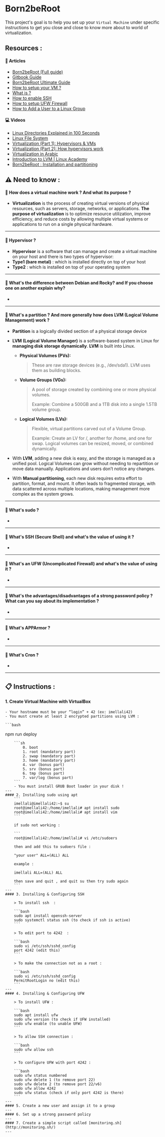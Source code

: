 # Born2beRoot

This project's goal is to help you set up your `Virtual Machine` under specific instructions to get you close and close to know more about to world of virtualization.


## Resources :
#### 📘 Articles
 - [Born2beRoot (Full guide)](https://mathieu-soysal.gitbook.io/born2beroot)
 - [Gitbook Guide](https://42-cursus.gitbook.io/guide/rank-01/born2beroot)
 - [Born2beRoot Ultimate Guide](https://github.com/DevAwizard/Born2BeRoot_Guide_by_anwu-yan)
 - [How to setup your VM ?](https://github.com/Thuggonaut/42IC_Ring01_Born2beRoot/)
 - [What is ?](https://github.com/amaitou/Born2beRoot)
 - [How to enable SSH](https://phoenixnap.com/kb/how-to-enable-ssh-on-ubuntu)
 - [How to setup UFW Firewall](https://phoenixnap.com/kb/configure-firewall-with-ufw-on-ubuntu#ftoc-heading-6)
 - [How to Add a User to a Linux Group](https://phoenixnap.com/kb/add-user-to-linux-group)

#### 💻 Videos
- [Linux Directories Explained in 100 Seconds](https://www.youtube.com/watch?v=42iQKuQodW4)
- [Linux File System](https://www.youtube.com/watch?v=A3G-3hp88mo)
- [Virtualization (Part 1): Hypervisors & VMs](https://www.youtube.com/watch?v=a75fC8xnBn8)
- [Virtualization (Part 2): How hypervisors work](https://www.youtube.com/watch?v=L0IDOQneyRE)
- [Virtualization in Arabic](https://www.youtube.com/watch?v=3HChgNmRYJU)
- [Introduction to LVM | Linux Academy](https://www.youtube.com/watch?v=dMHFArkANP8&list=PLAoA-usw1t-4sIlwNXKS2RIn0ZBx4VQhn)
- [Born2beRoot : Installation and partitioning](https://www.youtube.com/watch?v=73r3JbkCVy0)

## ⚠️ Need to know :

#### 🔷 How does a virtual machine work ? And what its purpose ?
    
- **Virtualization** is the process of creating virtual versions of physical resources, such as servers, storage, networks, or applications. **The purpose of virtualization** is to optimize resource utilization, improve efficiency, and reduce costs by allowing multiple virtual systems or applications to run on a single physical hardware.
---
#### 🔷 Hypervisor ?

- **Hypervisor** is a software that can manage and create a virtual machine on your host and there is two types of hypervisor:
- **Type1 (bare metal)** : which is installed directly on top of your host
- **Type2** : which is installed on top of your operating system
---
#### 🔷 What's the difference between Debian and Rocky? and If you choose one on another explain why?
-
---
#### 🔷 What's a partition ? And more generally how does LVM (Logical Volume Management) work ?
- **Partition** is a logically divided section of a physical storage device 

* **LVM (Logical Volume Manager)** is a software-based system in Linux for **managing disk storage dynamically**. **LVM** is built into Linux.

    - **Physical Volumes (PVs):**
        > These are raw storage devices (e.g., /dev/sda1).
        > LVM uses them as building blocks.

    - **Volume Groups (VGs):**
        > A pool of storage created by combining one or more physical volumes. 
        > 
        > Example: Combine a 500GB and a 1TB disk into a single 1.5TB volume group.

    - **Logical Volumes (LVs):**
        > Flexible, virtual partitions carved out of a Volume Group.
        >
        > Example: Create an LV for /, another for /home, and one for swap.
        > Logical volumes can be resized, moved, or combined dynamically.

- With **LVM**, adding a new disk is easy, and the storage is managed as a unified pool. Logical Volumes can grow without needing to repartition or move data manually. Applications and users don’t notice any changes.

- With **Manual partitioning**, each new disk requires extra effort to partition, format, and mount. It often leads to fragmented storage, with data scattered across multiple locations, making management more complex as the system grows.
---
#### 🔷 What's sudo ?
-
---
#### 🔷 What's SSH (Secure Shell) and what's the value of using it ?
-
---
#### 🔷 What's an UFW (Uncomplicated Firewall) and what's the value of using it ?
-
---
#### 🔷 What's the advantages/disadvantages of a strong password policy ? What can you say about its implementation ?
-
---
#### 🔷 What's APPArmor ?
-
---
#### 🔷 What's Cron ?
-
---
## 📋 Instructions :

#### 1. Create Virtual Machine with VirtualBox
    - Your hostname must be your “login” + 42 (ex: imellali42)
    - You must create at least 2 encrypted partitions using LVM :

    ```bash
  npm run deploy
```
    ```sh
        0. boot
        1. root (mandatory part)
        2. swap (mandatory part)
        3. home (mandatory part)
        4. var (bonus part)
        5. srv (bonus part)
        6. tmp (bonus part)
        7. var/log (bonus part)
    ```
    - You must install GRUB Boot loader in your disk !
---
#### 2. Installing sudo using apt
    ```
    imellali@imellali42:~$ su
    root@imellali42:/home/imellali# apt install sudo
    root@imellali42:/home/imellali# apt install vim
    ```
    
    if sudo not working :
    
    ```
    root@imellali42:/home/imellali# vi /etc/sudoers
    
    then and add this to sudoers file :
    
    "your user" ALL=(ALL) ALL
    
    example :
    
    imellali ALL=(ALL) ALL
    
    then save and quit , and quit su then try sudo again
    ```
---
#### 3. Installing & Configuring SSH
    
    > To install ssh  :
    
    ```bash
    sudo apt install openssh-server
    sudo systemctl status ssh (to check if ssh is active)
    ```
    
    > To edit port to 4242  :
    
    ```bash
    sudo vi /etc/ssh/sshd_config
    port 4242 (edit this)
    ```
    
    > To make the connection not as a root :
    
    ```bash
    sudo vi /etc/ssh/sshd_config
    PermitRootLogin no (edit this)
    ```
---   
#### 4. Installing & Configuring UFW
    
    > To install UFW :
    
    ```bash
    sudo apt install ufw
    sudo ufw version (to check if UFW installed)
    sudo ufw enable (to unable UFW)
    ```
    
    > To allow SSH connection :
    
    ```bash
    sudo ufw allow ssh
    ```
    
    > To configure UFW with port 4242 :
    
    ```bash
    sudo ufw status numbered
    sudo ufw delete 1 (to remove port 22)
    sudo ufw delete 2 (to remove port 22/v6)
    sudo ufw allow 4242
    sudo ufw status (check if only port 4242 is there)
    ```
---   
#### 5. Create a new user and assign it to a group
---
#### 6. Set up a strong password policy
---
#### 7. Create a simple script called [monitoring.sh](http://monitoring.sh/)
---
